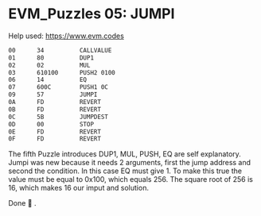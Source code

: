 # EVM_Puzzles 05: JUMPI

Help used: https://www.evm.codes

```apache
00      34          CALLVALUE
01      80          DUP1
02      02          MUL
03      610100      PUSH2 0100
06      14          EQ
07      600C        PUSH1 0C
09      57          JUMPI
0A      FD          REVERT
0B      FD          REVERT
0C      5B          JUMPDEST
0D      00          STOP
0E      FD          REVERT
0F      FD          REVERT
```

The fifth Puzzle introduces DUP1, MUL, PUSH, EQ are self explanatory. Jumpi was new because it needs 2 arguments, first the jump address and second the condition.
In this case EQ must give 1. To make this true the value must be equal to 0x100, which equals 256. The square root of 256 is 16, which makes 16 our imput and solution.

Done 🎉️ .
